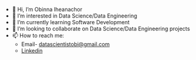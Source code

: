 - 👋 Hi, I’m Obinna Iheanachor
- 👀 I’m interested in Data Science/Data Engineering
- 🌱 I’m currently learning Software Development
- 💞️ I’m looking to collaborate on Data Science/Data Engineering projects
- 📫 How to reach me: 
  * Email- datascientistobi@gmail.com
  * [Linkedin](https://www.linkedin.com/in/obinnaiheanachor/)

<!---
ObinnaIheanachor/ObinnaIheanachor is a ✨ special ✨ repository because its `README.md` (this file) appears on your GitHub profile.
You can click the Preview link to take a look at your changes.
--->

